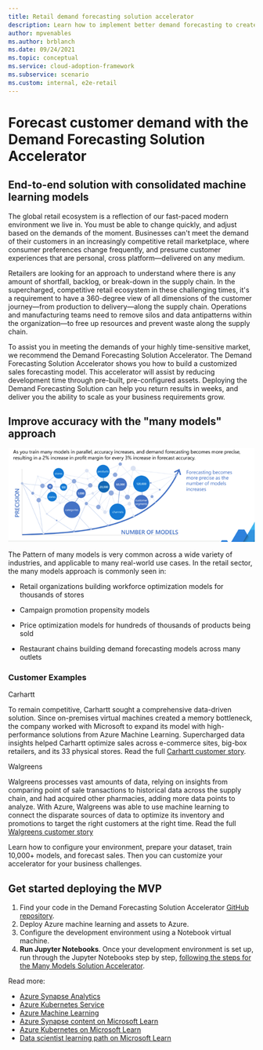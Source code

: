 ```yaml
---
title: Retail demand forecasting solution accelerator
description: Learn how to implement better demand forecasting to create meaningful gains in your retail environment
author: mpvenables
ms.author: brblanch
ms.date: 09/24/2021
ms.topic: conceptual
ms.service: cloud-adoption-framework
ms.subservice: scenario
ms.custom: internal, e2e-retail
---
```


# Forecast customer demand with the Demand Forecasting Solution Accelerator

## End-to-end solution with consolidated machine learning models

The global retail ecosystem is a reflection of our fast-paced modern environment we live in. You must be able to change quickly, and adjust based on the demands of the moment. Businesses can't meet the
demand of their customers in an increasingly competitive retail marketplace, where consumer preferences change frequently, and presume customer experiences that are personal, cross platform—delivered on any medium.

Retailers are looking for an approach to understand where there is any amount of shortfall, backlog, or break-down in the supply chain. In the supercharged, competitive retail ecosystem in these challenging times, it's a requirement to have a 360-degree view of all dimensions of the customer journey—from production to delivery—along the supply chain. Operations and manufacturing teams need to remove silos and data antipatterns within the organization—to free up resources and prevent waste along the supply chain.

To assist you in meeting the demands of your highly time-sensitive market, we recommend the Demand Forecasting Solution Accelerator. The Demand Forecasting Solution Accelerator shows you how to build a customized sales forecasting model. This
accelerator will assist by reducing development time through pre-built, pre-configured assets. Deploying the Demand Forecasting Solution can help you return results in weeks, and deliver you the ability to scale as your business requirements grow.

## Improve accuracy with the "many models" approach

[ ![Many models demand forecasting approach](./media/many-models-demand-forecasting-approach.png) ](./media/many-models-demand-forecasting-approach.png#lightbox)

The Pattern of many models is very common across a wide variety of industries,
and applicable to many real-world use cases. In the retail sector, the many
models approach is commonly seen in:

- Retail organizations building workforce optimization models for thousands of stores

- Campaign promotion propensity models

- Price optimization models for hundreds of thousands of products being sold

- Restaurant chains building demand forecasting models across many outlets

### Customer Examples

Carhartt

To remain competitive, Carhartt sought a comprehensive data-driven solution. Since on-premises virtual machines created a memory bottleneck, the company worked with Microsoft to expand its model with high-performance solutions from Azure Machine Learning. Supercharged data insights helped Carhartt optimize sales across e-commerce sites, big-box retailers, and its 33 physical stores. Read the full [Carhartt customer story](https://customers.microsoft.com/story/816179-carhartt-retailers-azure).

Walgreens

Walgreens processes vast amounts of data, relying on insights from comparing point of sale transactions to historical data across the supply chain, and had acquired other pharmacies, adding more data points to analyze. With Azure, Walgreens was able to use machine learning to connect the disparate sources of data to optimize its inventory and promotions to target the right customers at the right time. Read the full [Walgreens customer story](https://customers.microsoft.com/story/1411448755996187154-walgreens-health-provider-azure)

Learn how to configure your environment, prepare your dataset, train 10,000+ models, and forecast sales. Then you can customize your accelerator for your business challenges.

## Get started deploying the MVP

1. Find your code in the Demand Forecasting Solution Accelerator [GitHub repository](https://github.com/microsoft/solution-accelerator-many-models).
2. Deploy Azure machine learning and assets to Azure.
3. Configure the development environment using a Notebook virtual machine.
4. **Run Jupyter Notebooks**. Once your development environment is set up, run through the
    Jupyter Notebooks step by step, [following the steps for the Many Models Solution Accelerator](https://github.com/microsoft/solution-accelerator-many-models).

Read more:

- [Azure Synapse Analytics](/azure/synapse-analytics/)
- [Azure Kubernetes Service](/azure/aks/)
- [Azure Machine Learning](/azure/machine-learning/overview-what-is-azure-ml)
- [Azure Synapse content on Microsoft Learn](/learn/browse/?terms=synapse)
- [Azure Kubernetes on Microsoft Learn](/learn/browse/?terms=kubernetes)
- [Data scientist learning path on Microsoft Learn](/learn/browse/?roles=data-scientist)
